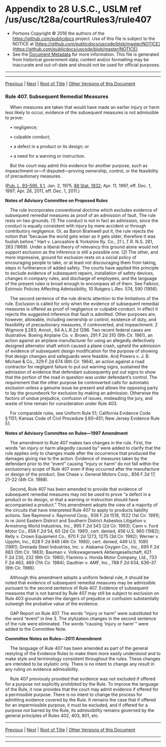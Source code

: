 ---
---

# Appendix to 28 U.S.C., USLM ref /us/usc/t28a/courtRules3/rule407

* Portions Copyright © 2016 the authors of the https://github.com/publicdocs project.
  Use of this file is subject to the NOTICE at [https://github.com/publicdocs/uscode/blob/master/NOTICE](https://github.com/publicdocs/uscode/blob/master/NOTICE)
* See the [Document Metadata](././../../../..//README.md) for more information.
  This file is generated from historical government data; content and/or formatting may be inaccurate and out-of-date and should not be used for official purposes.

----------
----------

[Previous](./../../../..//us/usc/t28a/courtRules3/m__us_usc_t28a_courtRules3_rule406.md) | [Next](./../../../..//us/usc/t28a/courtRules3/m__us_usc_t28a_courtRules3_rule408.md) | [Root of Title](./../../../../) | [Other Versions of this Document](https://publicdocs.github.io/go/links?ns=uslm&ref=%2Fus%2Fusc%2Ft28a%2FcourtRules3%2Frule407)

### Rule 407. Subsequent Remedial Measures

    When measures are taken that would have made an earlier injury or harm less likely to occur, evidence of the subsequent measures is not admissible to prove:

    • negligence;

    • culpable conduct;

    • a defect in a product or its design; or

    • a need for a warning or instruction.

    But the court may admit this evidence for another purpose, such as impeachment or—if disputed—proving ownership, control, or the feasibility of precautionary measures.

([Pub. L. 93–595, § 1][/us/pl/93/595/s1], Jan. 2, 1975, [88 Stat. 1932][/us/stat/88/1932]; Apr. 11, 1997, eff. Dec. 1, 1997; Apr. 26, 2011, eff. Dec. 1, 2011.)

 __Notes of Advisory Committee on Proposed Rules__ 

    The rule incorporates conventional doctrine which excludes evidence of subsequent remedial measures as proof of an admission of fault. The rule rests on two grounds. (1) The conduct is not in fact an admission, since the conduct is equally consistent with injury by mere accident or through contributory negligence. Or, as Baron Bramwell put it, the rule rejects the notion that “because the world gets wiser as it gets older, therefore it was foolish before.” Hart v. Lancashire & Yorkshire Ry. Co., 21 L.T.R. N.S. 261, 263 (1869). Under a liberal theory of relevancy this ground alone would not support exclusion as the inference is still a possible one. (2) The other, and more impressive, ground for exclusion rests on a social policy of encouraging people to take, or at least not discouraging them from taking, steps in furtherance of added safety. The courts have applied this principle to exclude evidence of subsequent repairs, installation of safety devices, changes in company rules, and discharge of employees, and the language of the present rules is broad enough to encompass all of them. See Falknor, Extrinsic Policies Affecting Admissibility, 10 Rutgers L.Rev. 574, 590 (1956).

    The second sentence of the rule directs attention to the limitations of the rule. Exclusion is called for only when the evidence of subsequent remedial measures is offered as proof of negligence or culpable conduct. In effect it rejects the suggested inference that fault is admitted. Other purposes are, however, allowable, including ownership or control, existence of duty, and feasibility of precautionary measures, if controverted, and impeachment. 2 Wigmore § 283; Annot., 64 A.L.R.2d 1296. Two recent federal cases are illustrative. Boeing Airplane Co. v. Brown, 291 F.2d 310 (9th Cir. 1961), an action against an airplane manufacturer for using an allegedly defectively designed alternator shaft which caused a plane crash, upheld the admission of evidence of subsequent design modification for the purpose of showing that design changes and safeguards were feasible. And Powers v. J. B. Michael & Co., 329 F.2d 674 (6th Cir. 1964), an action against a road contractor for negligent failure to put out warning signs, sustained the admission of evidence that defendant subsequently put out signs to show that the portion of the road in question was under defendant’s control. The requirement that the other purpose be controverted calls for automatic exclusion unless a genuine issue be present and allows the opposing party to lay the groundwork for exclusion by making an admission. Otherwise the factors of undue prejudice, confusion of issues, misleading the jury, and waste of time remain for consideration under Rule 403.

    For comparable rules, see Uniform Rule 51; California Evidence Code § 1151; Kansas Code of Civil Procedure § 60–451; New Jersey Evidence Rule 51.

 __Notes of Advisory Committee on Rules—1997 Amendment__ 

    The amendment to Rule 407 makes two changes in the rule. First, the words “an injury or harm allegedly caused by” were added to clarify that the rule applies only to changes made after the occurrence that produced the damages giving rise to the action. Evidence of measures taken by the defendant prior to the “event” causing “injury or harm” do not fall within the exclusionary scope of Rule 407 even if they occurred after the manufacture or design of the product. See Chase v. General Motors Corp., 856 F.2d 17, 21–22 (4th Cir. 1988).

    Second, Rule 407 has been amended to provide that evidence of subsequent remedial measures may not be used to prove “a defect in a product or its design, or that a warning or instruction should have accompanied a product.” This amendment adopts the view of a majority of the circuits that have interpreted Rule 407 to apply to products liability actions. See Raymond v. Raymond Corp., 938 F.2d 1518, 1522 (1st Cir. 1991); In re Joint Eastern District and Southern District Asbestos Litigation v. Armstrong World Industries, Inc., 995 F.2d 343 (2d Cir. 1993); Cann v. Ford Motor Co., 658 F.2d 54, 60 (2d Cir. 1981), cert. denied, 456 U.S. 960 (1982); Kelly v. Crown Equipment Co., 970 F.2d 1273, 1275 (3d Cir. 1992); Werner v. Upjohn, Inc., 628 F.2d 848 (4th Cir. 1980), cert. denied, 449 U.S. 1080 (1981); Grenada Steel Industries, Inc. v. Alabama Oxygen Co., Inc., 695 F.2d 883 (5th Cir. 1983); Bauman v. Volkswagenwerk Aktiengesellschaft, 621 F.2d 230, 232 (6th Cir. 1980); Flaminio v. Honda Motor Company, Ltd., 733 F.2d 463, 469 (7th Cir. 1984); Gauthier v. AMF, Inc., 788 F.2d 634, 636–37 (9th Cir. 1986).

    Although this amendment adopts a uniform federal rule, it should be noted that evidence of subsequent remedial measures may be admissible pursuant to the second sentence of Rule 407. Evidence of subsequent measures that is not barred by Rule 407 may still be subject to exclusion on Rule 403 grounds when the dangers of prejudice or confusion substantially outweigh the probative value of the evidence.

    GAP Report on Rule 407. The words “injury or harm” were substituted for the word “event” in line 3. The stylization changes in the second sentence of the rule were eliminated. The words “causing ‘injury or harm’ ” were added to the Committee Note.

 __Committee Notes on Rules—2011 Amendment__ 

    The language of Rule 407 has been amended as part of the general restyling of the Evidence Rules to make them more easily understood and to make style and terminology consistent throughout the rules. These changes are intended to be stylistic only. There is no intent to change any result in any ruling on evidence admissibility.

    Rule 407 previously provided that evidence was not excluded if offered for a purpose not explicitly prohibited by the Rule. To improve the language of the Rule, it now provides that the court may admit evidence if offered for a permissible purpose. There is no intent to change the process for admitting evidence covered by the Rule. It remains the case that if offered for an impermissible purpose, it must be excluded, and if offered for a purpose not barred by the Rule, its admissibility remains governed by the general principles of Rules 402, 403, 801, etc.

----------

[Previous](./../../../..//us/usc/t28a/courtRules3/m__us_usc_t28a_courtRules3_rule406.md) | [Next](./../../../..//us/usc/t28a/courtRules3/m__us_usc_t28a_courtRules3_rule408.md) | [Root of Title](./../../../../) | [Other Versions of this Document](https://publicdocs.github.io/go/links?ns=uslm&ref=%2Fus%2Fusc%2Ft28a%2FcourtRules3%2Frule407)

----------
----------

[/us/pl/93/595/s1]: https://publicdocs.github.io/go/links?ns=uslm&ref=%2Fus%2Fpl%2F93%2F595%2Fs1
[/us/stat/88/1932]: https://publicdocs.github.io/go/links?ns=uslm&ref=%2Fus%2Fstat%2F88%2F1932


